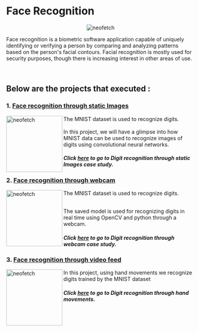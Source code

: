 # Face Recognition
<p align="center">
<img src="https://slaterzurz.com/wp-content/uploads/2017/12/Facial-Recognition-Technology-Law-Enforcement-Tool-or-Threat-to-Constitutional-Rights.jpg" alt="neofetch" align="middle" >
 
Face recognition is a biometric software application capable of uniquely identifying or verifying a person by comparing and analyzing patterns based on the person's facial contours. Facial recognition is mostly used for security purposes, though there is increasing interest in other areas of use.</p>
 <br />

## Below are the projects that executed :

### 1. [Face recognition through static Images](./MNIST_detect)

<img src="https://www.wolfram.com/language/11/neural-networks/assets.en/digit-classification/smallthumb_1.png" alt="neofetch" align="left" height="150px">
The MNIST dataset is used to recognize digits. <br />
 <br /> In this project, we will have a glimpse into how MNIST data can be used to recognize images of digits using convolutional neural networks.

##### Click [here](./MNIST_detect) to go to Digit recognition through static Images case study.

### 2. [Face recognition through webcam](./MNIST_webcam)

<img src="https://www.mkompf.com/cplus/images/top.png" alt="neofetch" align="left" height="150px">
The MNIST dataset is used to recognize digits. <br />

<br />The saved model is used for recognizing digits in real time using OpenCV and python through a webcam. <br />

##### Click [here](./MNIST_webcam) to go to Digit recognition through webcam case study.

### 3. [Face recognition through video feed](./MNIST_hand)

<img src="https://www.wolfram.com/language/11/neural-networks/assets.en/digit-classification/smallthumb_1.png" alt="neofetch" align="left" height="150px">
In this project, using hand movements we recognize digits trained by the MNIST dataset<br />

##### Click [here](./MNIST_hand) to go to Digit recognition through hand movements.




